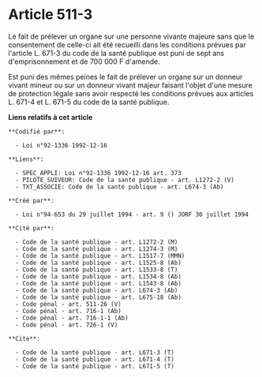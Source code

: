 # Article 511-3

Le fait de prélever un organe sur une personne vivante majeure sans que le consentement de celle-ci ait été recueilli dans
les conditions prévues par l'article L. 671-3 du code de la santé publique est puni de sept ans d'emprisonnement et de 700
000 F d'amende.

Est puni des mêmes peines le fait de prélever un organe sur un donneur vivant mineur ou sur un donneur vivant majeur faisant
l'objet d'une mesure de protection légale sans avoir respecté les conditions prévues aux articles L. 671-4 et L. 671-5 du
code de la santé publique.

**Liens relatifs à cet article**

	**Codifié par**:

	  - Loi n°92-1336 1992-12-16

	**Liens**:

	  - SPEC_APPLI: Loi n°92-1336 1992-12-16 art. 373
	  - PILOTE_SUIVEUR: Code de la santé publique - art. L1272-2 (V)
	  - TXT_ASSOCIE: Code de la santé publique - art. L674-3 (Ab)

	**Créé par**:

	  - Loi n°94-653 du 29 juillet 1994 - art. 9 () JORF 30 juillet 1994

	**Cité par**:

	  - Code de la santé publique - art. L1272-2 (M)
	  - Code de la santé publique - art. L1274-3 (M)
	  - Code de la santé publique - art. L1517-7 (MMN)
	  - Code de la santé publique - art. L1525-8 (Ab)
	  - Code de la santé publique - art. L1533-8 (T)
	  - Code de la santé publique - art. L1534-8 (Ab)
	  - Code de la santé publique - art. L1543-8 (Ab)
	  - Code de la santé publique - art. L674-3 (Ab)
	  - Code de la santé publique - art. L675-18 (Ab)
	  - Code pénal - art. 511-26 (V)
	  - Code pénal - art. 716-1 (Ab)
	  - Code pénal - art. 716-1-1 (Ab)
	  - Code pénal - art. 726-1 (V)

	**Cite**:

	  - Code de la santé publique - art. L671-3 (T)
	  - Code de la santé publique - art. L671-4 (T)
	  - Code de la santé publique - art. L671-5 (T)
